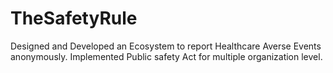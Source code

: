 # TheSafetyRule
Designed and Developed an Ecosystem to report Healthcare Averse Events anonymously. Implemented Public safety Act for multiple organization level. 
